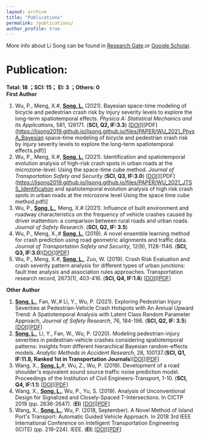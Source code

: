 ```yaml
---
layout: archive
title: "Publications"
permalink: /publications/
author_profile: true
---
```

More info about Li Song can be found in [Research Gate](https://www.researchgate.net/profile/Li_Song60).or [Google Scholar](http://scholar.google.com/citations?user=CyNM5yIAAAAJ&hl=enmight).<br>

<!-- The [googlewebsite](https://sites.google.com/view/lisong2019/home) also be helpful.
<a href="https://lisong2019.github.io/lisong.github.io/files/PAPER/Intersections.pdf">[paper2]</a>-->

<!--**Under Review:**
======
_(note: corresponding author is noted with #; cooperative first author is noted with *;)_<br>


1. Wu, P., Meng, X.#, **Song, L.** What is the Systematic Risk and Individual Risk of Urban Crashes Based on Different Crash Types? Evidence from Shenzhen City, China. <i>Journal of Transportation Research Record</i> (under review)

-->

**Publication:**  
====== 
**Total: 18 ；SCI: 15； EI: 3 ；Others: 0** <br>
**First Author** <br>
1. Wu, P., Meng, X.#, **<u>Song, L.</u>** (2021). Bayesian space-time modeling of bicycle and pedestrian crash risk by injury severity levels to explore the long-term spatiotemporal effects. <i>Physica A: Statistical Mechanics and its Applications</i>, 581, 126171. (**SCI, Q2, IF:3.3**) \[[DOI](https://doi.org/10.1016/j.physa.2021.126171)\]\[[PDF](https://lisong2019.github.io/lisong.github.io/files/PAPER/WU_2021_PhysA_Bayesian space–time modeling of bicycle and pedestrian crash risk by injury severity levels to explore the long-term spatiotemporal effects.pdf)\]
2. Wu, P., Meng, X.#, **<u>Song, L.</u>** (2021). Identification and spatiotemporal evolution analysis of high-risk crash spots in urban roads at the microzone-level: Using the space-time cube method. <i>Journal of Transportation Safety and Security</i> (**SCI, Q3, IF:3.0**) \[[DOI](https://doi.org/10.1080/19439962.2021.1938323)\]\[[PDF](https://lisong2019.github.io/lisong.github.io/files/PAPER/WU_2021_JTSS_Identification and spatiotemporal evolution analysis of high risk crash spots in urban roads at the microzone level Using the space time cube method.pdf)\]
3. Wu, P., **<u>Song, L.</u>**, Meng, X.# (2021). Influence of built environment and roadway characteristics on the frequency of vehicle crashes caused by driver inattention: a comparison between rural roads and urban roads. <i>Journal of Safety Research</i>. (**SCI, Q2, IF: 3.5**)
4. Wu, P., Meng, X.,# **<u>Song, L.</u>** (2019). A novel ensemble learning method for crash prediction using road geometric alignments and traffic data. <i>Journal of Transportation Safety and Security</i>, 12(9), 1128-1146. (**SCI, Q3, IF:3.0**)\[[DOI](https://doi.org/10.1080/19439962.2019.1579288)\]\[[PDF](https://lisong2019.github.io/lisong.github.io/files/PAPER/Wu-JTSS_2019_ensemble-learning-crash-prediction.pdf)\] 
5. Wu, P., Meng, X.#, **<u>Song, L.</u>**, Zuo, W. (2019). Crash Risk Evaluation and crash severity pattern analysis for different types of urban junctions: fault tree analysis and association rules approaches. Transportation research record, 2673(1), 403-416.  (**SCI, Q4, IF:1.6**) \[[DOI](https://doi.org/10.1177/0361198118822817)\]\[[PDF](https://lisong2019.github.io/lisong.github.io/files/PAPER/Wu_TRR-Crash-Risk-Evaluation.pdf)\]

**Other Author** <br>
1. **<u>Song, L.</u>**, Fan, W.,# Li, Y., Wu, P. (2021). Exploring Pedestrian Injury Severities at Pedestrian-Vehicle Crash Hotspots with An Annual Upward Trend: A Spatiotemporal Analysis with Latent Class Random Parameter Approach, <i>Journal of Safety Research</i>, 76, 184-196. (**SCI, Q2, IF: 3.5**)\[[DOI](https://doi.org/10.1016/j.jsr.2020.12.008)\]\[[PDF](https://lisong2019.github.io/lisong.github.io/files/PAPER/Song_2021_JSR.pdf)\]
2. **<u>Song, L.</u>**, Li, Y., Fan, W., Wu, P. (2020). Modeling pedestrian-injury severities in pedestrian-vehicle crashes considering spatiotemporal patterns: insights from different hierarchical Bayesian random-effects models. <i>Analytic Methods in Accident Research</i>, 28, 100137.(**SCI, Q1, IF:11.8, Ranked 1st in Transportation Journals**)\[[DOI](https://doi.org/10.1016/j.amar.2020.100137)\]\[[PDF](https://lisong2019.github.io/lisong.github.io/files/PAPER/Song_AMAR_2020_pedestrian-vehicle_crashes_considering_spatiotemporal_patterns.pdf)\]
3. Wang, X., **<u>Song, L.</u>**#, Wu, Z., Wu, P. (2019). Development of a road shoulder's equivalent sound source traffic noise prediction model. Proceedings of the Institution of Civil Engineers-Transport, 1-10. (**SCI, Q4, IF:1.1**) \[[DOI](https://doi.org/10.1680/jtran.18.00105)\]\[[PDF](https://lisong2019.github.io/lisong.github.io/files/PAPER/ICE_t_2018_traffic_noise.pdf)\]
4. Wang, X., **<u>Song, L.</u>**, Wu, P., Yu, S. (2019). Analysis of Unconventional Design for Signalized and Closely-Spaced T-Intersections. In CICTP 2019 (pp. 2636-2647). (**EI**) \[[DOI](https://doi.org/10.1061/9780784482292.229)\]\[[PDF](https://lisong2019.github.io/lisong.github.io/files/PAPER/cota2019.pdf)\]
5. Wang, X., **<u>Song, L.</u>**, Wu, P. (2018, September). A Novel Method of Island Port's Transport: Automatic Guided Vehicle Approach. In 2018 3rd IEEE International Conference on Intelligent Transportation Engineering (ICITE) (pp. 219-224). IEEE. (**EI**) \[[DOI](https://doi.org/10.1109/ICITE.2018.8492567)\]\[[PDF](https://lisong2019.github.io/lisong.github.io/files/PAPER/ICITE2018-8.pdf)\]


